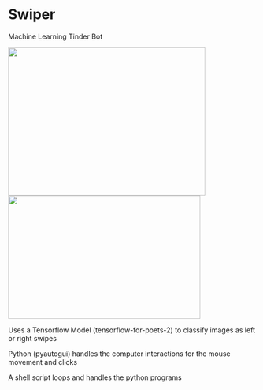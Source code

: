 # Swiper
Machine Learning Tinder Bot

<img src="https://camo.githubusercontent.com/87706dea90dd1843973b211086a9865efc3698c6/687474703a2f2f692e696d6775722e636f6d2f45684c416737742e706e67" height="300px" width="400px"> <img src="https://1000logos.net/wp-content/uploads/2018/07/tinder-logo.png" width = "390px" height ="250px">

Uses a Tensorflow Model (tensorflow-for-poets-2) to classify images as left or right swipes

Python (pyautogui) handles the computer interactions for the mouse movement and clicks

A shell script loops and handles the python programs
